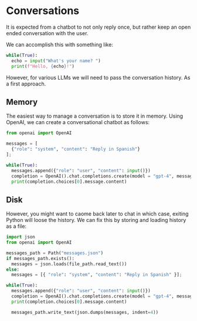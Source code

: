
# Conversations

It is expected from a chatbot to not only reply once, but rather keep an open ended conversation with the user.

We can accomplish this with something like:

```python
while(True):
  echo = input("What's your name? ")
  print(f"Hello, {echo}!")
```

However, for various LLMs we will need to pass the conversation history. As a first approach.

## Memory

The easiest way to manage a conversation is to store it in memory. Using OpenAI, we can create a conversational chatbot as follows:

```python
from openai import OpenAI

messages = [
  {"role": "system", "content": "Reply in Spanish"}
];

while(True):
  messages.append({"role": "user", "content": input()})
  completion = OpenAI().chat.completions.create(model = "gpt-4", messages = messages)
  print(completion.choices[0].message.content)
```

## Disk

However, you might want to caome back later to chat in which case, exiting Python will loose the history. We can fix this by storing and loading history as a file:

```python
import json
from openai import OpenAI

messages_path = Path("messages.json")
if messages_path.exists():
  messages = json.loads(file_path.read_text())
else:
  messages = [{ "role": "system", "content": "Reply in Spanish" }];

while(True):
  messages.append({"role": "user", "content": input()})
  completion = OpenAI().chat.completions.create(model = "gpt-4", messages = messages)
  print(completion.choices[0].message.content)

  messages_path.write_text(json.dumps(messages, indent=4))
```